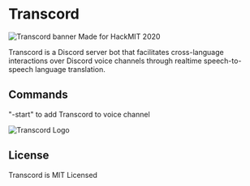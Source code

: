 # Transcord
![Transcord banner](https://cdn.discordapp.com/attachments/730299131951710209/757156505978929214/Transcord-Banner.png)
Made for HackMIT 2020

Transcord is a Discord server bot that facilitates cross-language interactions over Discord voice channels through realtime speech-to-speech language translation.

## Commands
"-start" to add Transcord to voice channel

![Transcord Logo](https://cdn.discordapp.com/attachments/730299231566430293/757115198770249838/transcord-logo-blue.png)

## License
Transcord is MIT Licensed
